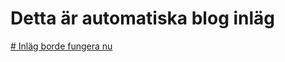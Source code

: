 # Detta är automatiska blog inläg

[# Inläg borde fungera nu](https://caspian.rosengren.nu/AutoBlog/1425388295717781518.html)